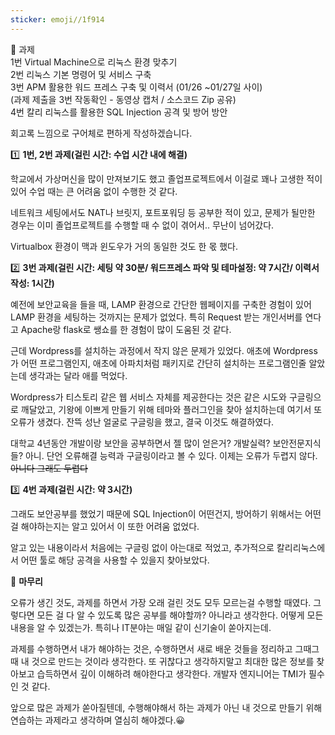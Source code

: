 ```yaml
---
sticker: emoji//1f914
---
```

<aside> 📌
과제<br>
1번 Virtual Machine으로 리눅스 환경 맞추기<br>
2번 리눅스 기본 명령어 및 서비스 구축<br>
3번 APM 활용한 워드 프레스 구축 및 이력서 (01/26 ~01/27일 사이)<br>
(과제 제출을 3번 작동확인 - 동영상 캡처 / 소스코드 Zip 공유)<br>
4번 칼리 리눅스를 활용한 SQL Injection 공격 및 방어 방안<br>
</aside>

회고록 느낌으로 구어체로 편하게 작성하겠습니다.

1️⃣ **1번, 2번 과제(걸린 시간: 수업 시간 내에 해결)**

학교에서 가상머신을 많이 만져보기도 했고 졸업프로젝트에서 이걸로 꽤나 고생한 적이 있어 수업 때는 큰 어려움 없이 수행한 것 같다.

네트워크 세팅에서도 NAT나 브릿지, 포트포워딩 등 공부한 적이 있고, 문제가 될만한 경우는 이미 졸업프로젝트를 수행할 때 수 없이 겪어서.. 무난이 넘어갔다.

Virtualbox 환경이 맥과 윈도우가 거의 동일한 것도 한 몫 했다.

2️⃣ **3번 과제(걸린 시간: 세팅 약 30분/ 워드프레스 파악 및 테마설정: 약 7시간/ 이력서 작성: 1시간)**

예전에 보안교육을 들을 때, LAMP 환경으로 간단한 웹페이지를 구축한 경험이 있어 LAMP 환경을 세팅하는 것까지는 문제가 없었다. 특히 Request 받는 개인서버를 연다고 Apache랑 flask로 쌩쇼를 한 경험이 많이 도움된 것 같다.

근데 Wordpress를 설치하는 과정에서 작지 않은 문제가 있었다. 애초에 Wordpress가 어떤 프로그램인지, 애초에 아파치처럼 패키지로 간단히 설치하는 프로그램인줄 알았는데 생각과는 달라 애를 먹었다.

Wordpress가 티스토리 같은 웹 서비스 자체를 제공한다는 것은 같은 시도와 구글링으로 깨달았고, 기왕에 이쁘게 만들기 위해 테마와 플러그인을 찾아 설치하는데 여기서 또 오류가 생겼다. 잔뜩 성난 얼굴로 구글링을 했고, 결국 이것도 해결하였다.

대학교 4년동안 개발이랑 보안을 공부하면서 젤 많이 얻은거? 개발실력? 보안전문지식들? 아니. 단언 오류해결 능력과 구글링이라고 볼 수 있다. 이제는 오류가 두렵지 않다. ~~아니다 그래도 두렵다~~

3️⃣ **4번 과제(걸린 시간: 약 3시간)**

그래도 보안공부를 했었기 때문에 SQL Injection이 어떤건지, 방어하기 위해서는 어떤걸 해야하는지는 알고 있어서 이 또한 어려움 없었다.

알고 있는 내용이라서 처음에는 구글링 없이 아는대로 적었고, 추가적으로 칼리리눅스에서 어떤 툴로 해당 공격을 사용할 수 있을지 찾아보았다.

🏁 **마무리**

오류가 생긴 것도, 과제를 하면서 가장 오래 걸린 것도 모두 모르는걸 수행할 때였다. 그렇다면 모든 걸 다 알 수 있도록 많은 공부를 해야할까? 아니라고 생각한다. 어떻게 모든 내용을 알 수 있겠는가. 특히나 IT분야는 매일 같이 신기술이 쏟아지는데.

과제를 수행하면서 내가 해야하는 것은, 수행하면서 새로 배운 것들을 정리하고 그때그때 내 것으로 만드는 것이라 생각한다. 또 귀찮다고 생각하지말고 최대한 많은 정보를 찾아보고 습득하면서 깊이 이해하려 해야한다고 생각한다. 개발자 엔지니어는 TMI가 필수인 것 같다.

앞으로 많은 과제가 쏟아질텐데, 수행해야해서 하는 과제가 아닌 내 것으로 만들기 위해 연습하는 과제라고 생각하며 열심히 해야겠다.😀